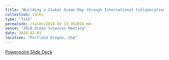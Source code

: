 ```yaml
---
title: "Building a Global Ocean Map through International Collaboration - Seabed 2030"
collection: talks
type: "Talk"
permalink: /talks/2018-02-13_OS2018.md
venue: "2018 Ocean Sciences Meeting"
date: 2014-02-01
location: "Portland Oregon, USA"
---
```


[Powerpoint Slide Deck](https://www.dropbox.com/s/h9wo8pks8nua1uo/2018-02-Ferrini_OSM.pptx?dl=0)

